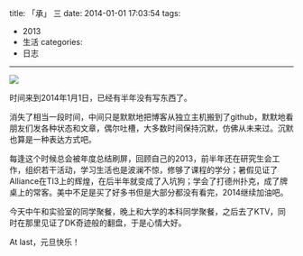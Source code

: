 title: 「承」 三
date: 2014-01-01 17:03:54
tags:
- 2013
- 生活
categories:
- 日志
---

![](/images/cheng-3.jpg)

时间来到2014年1月1日，已经有半年没有写东西了。

消失了相当一段时间，中间只是默默地把博客从独立主机搬到了github，默默地看朋友们发各种状态和文章，偶尔吐槽，大多数时间保持沉默，仿佛从未来过。沉默也算是一种表达方式吧。

每逢这个时候总会被年度总结刷屏，回顾自己的2013，前半年还在研究生会工作，组织若干活动，学习生活也是波澜不惊，修够了课程的学分；暑假见证了Alliance在TI3上的辉煌，在后半年就变成了入坑狗；学会了打德州扑克，成了牌桌上的常客。美中不足是买了好多书但是大部分都没有看完，2014继续加油吧。

今天中午和实验室的同学聚餐，晚上和大学的本科同学聚餐，之后去了KTV，同时在那里见证了DK奇迹般的翻盘，于是心情大好。

At last，元旦快乐！

